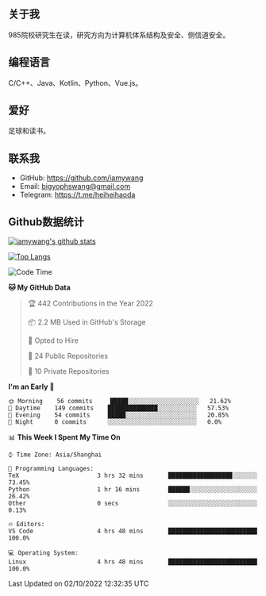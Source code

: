## 关于我

985院校研究生在读，研究方向为计算机体系结构及安全、侧信道安全。

## 编程语言

C/C++、Java、Kotlin、Python、Vue.js。

## 爱好

足球和读书。

## 联系我

- GitHub: https://github.com/iamywang
- Email: bigyophswang@gmail.com
- Telegram: https://t.me/heiheihaoda

## Github数据统计

[![iamywang's github stats](https://github-readme-stats.vercel.app/api?username=iamywang&count_private=true&show_icons=true)]()

[![Top Langs](https://github-readme-stats.vercel.app/api/top-langs/?username=iamywang&layout=compact)]()

<!--START_SECTION:waka-->
![Code Time](http://img.shields.io/badge/Code%20Time-585%20hrs%2054%20mins-blue)

**🐱 My GitHub Data** 

> 🏆 442 Contributions in the Year 2022
 > 
> 📦 2.2 MB Used in GitHub's Storage 
 > 
> 💼 Opted to Hire
 > 
> 📜 24 Public Repositories 
 > 
> 🔑 10 Private Repositories  
 > 
**I'm an Early 🐤** 

```text
🌞 Morning    56 commits     █████░░░░░░░░░░░░░░░░░░░░   21.62% 
🌆 Daytime    149 commits    ██████████████░░░░░░░░░░░   57.53% 
🌃 Evening    54 commits     █████░░░░░░░░░░░░░░░░░░░░   20.85% 
🌙 Night      0 commits      ░░░░░░░░░░░░░░░░░░░░░░░░░   0.0%

```


📊 **This Week I Spent My Time On** 

```text
⌚︎ Time Zone: Asia/Shanghai

💬 Programming Languages: 
TeX                      3 hrs 32 mins       ██████████████████░░░░░░░   73.45% 
Python                   1 hr 16 mins        ██████░░░░░░░░░░░░░░░░░░░   26.42% 
Other                    0 secs              ░░░░░░░░░░░░░░░░░░░░░░░░░   0.13%

🔥 Editors: 
VS Code                  4 hrs 48 mins       █████████████████████████   100.0%

💻 Operating System: 
Linux                    4 hrs 48 mins       █████████████████████████   100.0%

```


 Last Updated on 02/10/2022 12:32:35 UTC
<!--END_SECTION:waka-->
